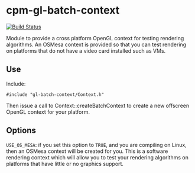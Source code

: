 cpm-gl-batch-context
====================

[![Build Status](https://travis-ci.org/iauns/cpm-gl-batch-context.png)](https://travis-ci.org/iauns/cpm-gl-batch-context)

Module to provide a cross platform OpenGL context for testing rendering
algorithms. An OSMesa context is provided so that you can test rendering on
platforms that do not have a video card installed such as VMs.

Use
---

Include:

```
#include "gl-batch-context/Context.h"
```

Then issue a call to Context::createBatchContext to create a new offscreen
OpenGL context for your platform.

Options
-------

`USE_OS_MESA`: if you set this option to `TRUE`, and you are compiling on
Linux, then an OSMesa context will be created for you. This is a software
rendering context which will allow you to test your rendering algorithms on
platforms that have little or no graphics support.

